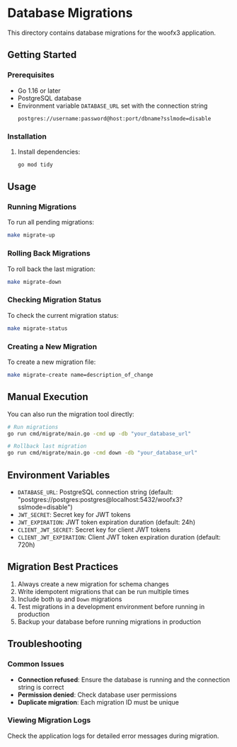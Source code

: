 # Database Migrations

This directory contains database migrations for the woofx3 application.

## Getting Started

### Prerequisites

- Go 1.16 or later
- PostgreSQL database
- Environment variable `DATABASE_URL` set with the connection string
  ```
  postgres://username:password@host:port/dbname?sslmode=disable
  ```

### Installation

1. Install dependencies:
   ```bash
   go mod tidy
   ```

## Usage

### Running Migrations

To run all pending migrations:

```bash
make migrate-up
```

### Rolling Back Migrations

To roll back the last migration:

```bash
make migrate-down
```

### Checking Migration Status

To check the current migration status:

```bash
make migrate-status
```

### Creating a New Migration

To create a new migration file:

```bash
make migrate-create name=description_of_change
```

## Manual Execution

You can also run the migration tool directly:

```bash
# Run migrations
go run cmd/migrate/main.go -cmd up -db "your_database_url"

# Rollback last migration
go run cmd/migrate/main.go -cmd down -db "your_database_url"
```

## Environment Variables

- `DATABASE_URL`: PostgreSQL connection string (default: "postgres://postgres:postgres@localhost:5432/woofx3?sslmode=disable")
- `JWT_SECRET`: Secret key for JWT tokens
- `JWT_EXPIRATION`: JWT token expiration duration (default: 24h)
- `CLIENT_JWT_SECRET`: Secret key for client JWT tokens
- `CLIENT_JWT_EXPIRATION`: Client JWT token expiration duration (default: 720h)

## Migration Best Practices

1. Always create a new migration for schema changes
2. Write idempotent migrations that can be run multiple times
3. Include both `Up` and `Down` migrations
4. Test migrations in a development environment before running in production
5. Backup your database before running migrations in production

## Troubleshooting

### Common Issues

- **Connection refused**: Ensure the database is running and the connection string is correct
- **Permission denied**: Check database user permissions
- **Duplicate migration**: Each migration ID must be unique

### Viewing Migration Logs

Check the application logs for detailed error messages during migration.
